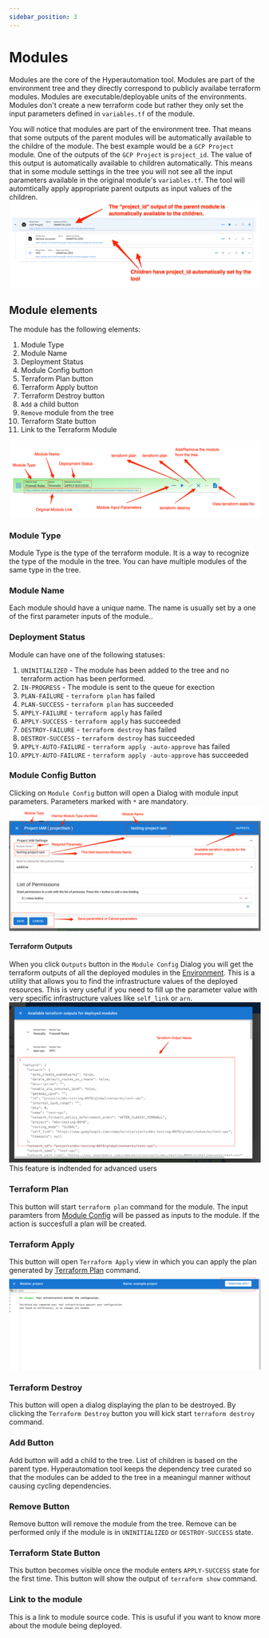 ```yaml
---
sidebar_position: 3
---
```


# Modules

Modules are the core of the Hyperautomation tool. Modules are part of the environment tree and they directly correspond to publicly availabe terraform modules. Modules are executable/deployable units of the environments. Modules don't create a new terraform code but rather they only set the input parameters defined in `variables.tf` of the module.

You will notice that modules are part of the environment tree. That means that some outputs of the parent modules will be automatically available to the childre of the module. The best example would be a `GCP Project` module. One of the outputs of the `GCP Project` is `project_id`. The value of this output is automatically available to children automatically. This means that in some module settings in the tree you will not see all the input parameters available in the original module's `variables.tf`. The tool will automtically apply appropriate parent outputs as input values of the children.
![parent children relationship](./img/Module-ParentChildrenRelationship.png)

## Module elements

The module has the following elements:

1. Module Type
1. Module Name
1. Deployment Status
1. Module Config button
1. Terraform Plan button
1. Terraform Apply button
1. Terraform Destroy button
1. `Add` a child button
1. `Remove` module from the tree
1. Terraform State button
1. Link to the Terraform Module

![Module Elements](./img/Module-Elements.png)

### Module Type

Module Type is the type of the terraform module. It is a way to recognize the type of the module in the tree. You can have multiple modules of the same type in the tree.

### Module Name

Each module should have a unique name. The name is usually set by a one of the first parameter inputs of the module..

### Deployment Status

Module can have one of the following statuses:

1. `UNINITIALIZED` - The module has been added to the tree and no terraform action has been performed.
1. `IN-PROGRESS` - The module is sent to the queue for exection
1. `PLAN-FAILURE` - `terraform plan` has failed
1. `PLAN-SUCCESS` - `terraform plan` has succeeded
1. `APPLY-FAILURE` - `terraform apply` has failed
1. `APPLY-SUCCESS` - `terraform apply` has succeeded
1. `DESTROY-FAILURE` - `terraform destroy` has failed
1. `DESTROY-SUCCESS` - `terraform destroy` has succeeded
1. `APPLY-AUTO-FAILURE` - `terraform apply -auto-approve` has failed
1. `APPLY-AUTO-FAILURE` - `terraform apply -auto-approve` has succeeded

### Module Config Button

Clicking on `Module Config` button will open a Dialog with module input parameters. Parameters marked with `*` are mandatory.
![Module Config](./img/Module-ConfigParameters.png)

#### Terraform Outputs

When you click `Outputs` button in the `Module Config` Dialog you will get the terraform outputs of all the deployed modules in the [Environment](./Environment.md). This is a utility that allows you to find the infrastructure values of the deployed resources. This is very useful if you need to fill up the parameter value with very specific infrastructure values like `self_link` or `arn`.
![Terraform Output Dialog](./img/Module-TerraformOutputsDialog.png)
This feature is indtended for advanced users

### Terraform Plan

This button will start `terraform plan` command for the module. The input paramters from [Module Config](#module-config-button) will be passed as inputs to the module. If the action is succesfull a plan will be created.

### Terraform Apply

This button will open `Terraform Apply` view in which you can apply the plan generated by [Terraform Plan](#terraform-plan) command.
![Example Terraform Apply](./img/Module-TerraformApplyDialog.png)

### Terraform Destroy

This button will open a dialog displaying the plan to be destroyed. By clicking the `Terraform Destroy` button you will kick start `terraform destroy` command.

### Add Button

Add button will add a child to the tree. List of children is based on the parent type. Hyperautomation tool keeps the dependency tree curated so that the modules can be added to the tree in a meaningul manner without causing cycling dependencies.

### Remove Button

Remove button will remove the module from the tree. Remove can be performed only if the module is in `UNINITIALIZED` or `DESTROY-SUCCESS` state.

### Terraform State Button

This button becomes visible once the module enters `APPLY-SUCCESS` state for the first time. This button will show the output of `terraform show` command.

### Link to the module

This is a link to module source code. This is usuful if you want to know more about the module being deployed.
